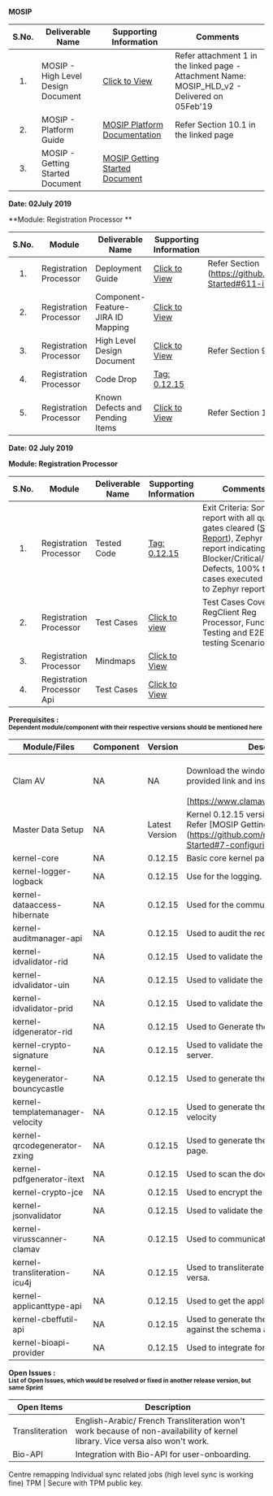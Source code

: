 
**MOSIP**

|**S.No.**| **Deliverable Name**| **Supporting Information**|**Comments**|
|:------:|-----|---|---|
|1.|MOSIP - High Level Design Document|[Click to View](Deliverables---Attachments)|Refer attachment 1 in the linked page - Attachment Name: MOSIP_HLD_v2 - Delivered on 05Feb'19|
|2.|MOSIP - Platform Guide|[MOSIP Platform Documentation](Platform-Documentation)|Refer Section 10.1 in the linked page|
|3.|MOSIP - Getting Started Document|[MOSIP Getting Started Document](https://github.com/mosip/mosip/wiki/Getting-Started)|


**Date: 02July 2019**

**Module: Registration Processor **

|**S.No.**|**Module**|**Deliverable Name**| **Supporting Information**|**Comments**|
|:------:|-----|---|---|---|
|1.|Registration Processor|Deployment Guide| [Click to View](https://github.com/mosip/mosip/wiki/Getting-Started#8-mosip-deployment-)|Refer Section (https://github.com/mosip/mosip/wiki/Getting-Started#611-installation-of-activemq)|
|2.|Registration Processor|Component-Feature-JIRA ID Mapping|[Click to View](https://github.com/mosip/mosip/wiki/Component-Feature-ID-JIRA-ID-Mapping#10-registration-processor-)|
|3.|Registration Processor|High Level Design Document|[Click to View](https://github.com/mosip/mosip/wiki/Deliverables---Attachments)|Refer Section 9 in the linked page|
|4.|Registration Processor|Code Drop|[Tag: 0.12.15](https:////github.com/mosip/mosip/releases/tag/0.12.15)||
|5.|Registration Processor|Known Defects and Pending Items|[Click to View](Deliverables---Attachments)|Refer Section 10 in the linked page|

**Date: 02 July 2019**

**Module: Registration Processor**

|**S.No.**|**Module**|**Deliverable Name**| **Supporting Information**|**Comments**|
|:------:|-----|---|---|---|
|1.|Registration Processor|Tested Code|[Tag: 0.12.15](https:////github.com/mosip/mosip/releases/tag/0.12.15)|Exit Criteria: Sonar report with all quality gates cleared ([Sonar Report](http://104.215.158.154:9000/dashboard?id=io.mosip.registrationprocessor%3Aregistration-processor)), Zephyr report indicating: No Blocker/Critical/Major Defects, 100% test cases executed (link to Zephyr report)| 
|2.|Registration Processor|Test Cases|[Click to view](https://mosipid.atlassian.net/projects/MOS?selectedItem=com.thed.zephyr.je__project-centric-view-tests-page&testsTab=test-cycles-tab)|Test Cases Covered RegClient Reg Processor, Functional Testing and E2E testing Scenario;s|
|3.|Registration Processor|Mindmaps|[Click to View](/mosip/mosip/tree/master/docs/testing/Registration%20Client/Mindmaps)|
|4.|Registration Processor Api|Test Cases|[Click to View](https://github.com/mosip/mosip/blob/master/docs/testing/Registration%20Client/Mindmaps/Reg_Client_NonBio_Integration_TestCases.xlsx)|

**Prerequisites : <br><sub>Dependent module/component with their respective versions should be mentioned here</sub></br>**  

|**Module/Files**|**Component**|**Version**|**Description (If any)**|
|-----|-------------|----------------|--------------|
|Clam AV |NA|NA|<br>Download the windows clam av antivirus by provided link and install the s\w.</br> <br>[https://www.clamav.net/downloads#otherversions]</br>|
|Master Data Setup |NA|Latest Version|Kernel 0.12.15 version of DB scripts can be used. Refer [MOSIP Getting Started doc.] (https://github.com/mosip/mosip/wiki/Getting-Started#7-configuring-mosip-).|
|kernel-core|NA|0.12.15|Basic core kernel packages.|
|kernel-logger-logback|NA|0.12.15|Use for the logging.|
|kernel-dataaccess-hibernate|NA|0.12.15|Used for the communicating to the DB.|
|kernel-auditmanager-api|NA|0.12.15|Used to audit the records into the DB|
|kernel-idvalidator-rid|NA|0.12.15|Used to validate the RID format.|
|kernel-idvalidator-uin|NA|0.12.15|Used to validate the UIN format|
|kernel-idvalidator-prid|NA|0.12.15|Used to validate the PRID format|
|kernel-idgenerator-rid|NA|0.12.15|Used to Generate the RID.|
|kernel-crypto-signature|NA|0.12.15|Used to validate the signature response from server.|
|kernel-keygenerator-bouncycastle|NA|0.12.15|Used to generate the key pair for AES -256.|
|kernel-templatemanager-velocity|NA|0.12.15|Used to generate the template manager using the velocity|
|kernel-qrcodegenerator-zxing|NA|0.12.15|Used to generate the QR code in acknowledgment page.|
|kernel-pdfgenerator-itext|NA|0.12.15|Used to scan the document in PDF format.|
|kernel-crypto-jce|NA|0.12.15|Used to encrypt the packet information|
|kernel-jsonvalidator|NA|0.12.15|Used to validate the JSON.|
|kernel-virusscanner-clamav|NA|0.12.15|Used to communicate to the Antivirus Clam AV|
|kernel-transliteration-icu4j|NA|0.12.15|Used to transliterate the Arabic to French and vice versa.|
|kernel-applicanttype-api|NA|0.12.15|Used to get the applicant types |
|kernel-cbeffutil-api|NA|0.12.15|Used to generate the CBEFF file and validate against the schema also.|
|kernel-bioapi-provider|NA|0.12.15|Used to integrate for the user-onboarding.|

**Open Issues : <br><sub>List of Open Issues, which would be resolved or fixed in another release version, but same Sprint</sub></br>**  

|Open Items|Description
|-----------------|----------------------
Transliteration|English-Arabic/ French Transliteration  won't work because of non-availability of kernel library. Vice versa also won't work.
Bio-API|Integration with Bio-API for user-onboarding.
Centre remapping
Individual sync related jobs (high level sync is working fine) 
TPM | Secure with TPM public key.  
